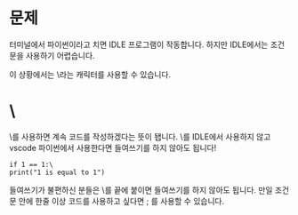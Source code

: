 # 문제
터미널에서 파이썬이라고 치면 IDLE 프로그램이 작동합니다. 하지만 IDLE에서는 조건문을 사용하기 어렵습니다.

이 상황에서는 \라는 캐릭터를 사용할 수 있습니다.

# \
\를 사용하면 계속 코드를 작성하겠다는 뜻이 됍니다. \를 IDLE에서 사용하지 않고 vscode 파이썬에서 사용한다면 들여쓰기를 하지 않아도 됩니다!

```
if 1 == 1:\
print("1 is equal to 1")
```

들여쓰기가 불편하신 분들은 \를 끝에 붙이면 들여쓰기를 하지 않아도 됩니다. 만일 조건문 안에 한줄 이상 코드를 사용하고 싶다면 ; 를 사용할 수 있습니다.
